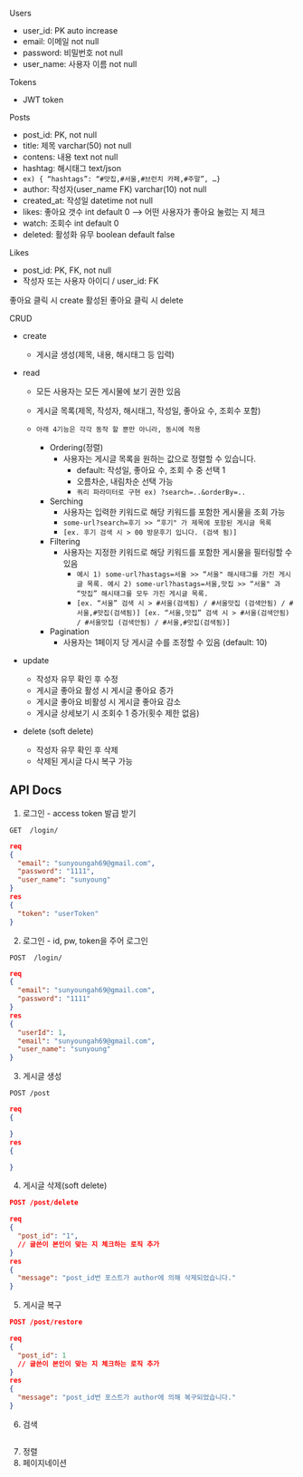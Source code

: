 Users

- user_id: PK auto increase
- email: 이메일 not null
- password: 비밀번호 not null
- user_name: 사용자 이름 not null

Tokens

- JWT token

Posts

- post_id: PK, not null
- title: 제목 varchar(50) not null
- contens: 내용 text not null
- hashtag: 해시태그 text/json
- `ex) { “hashtags”: “#맛집,#서울,#브런치 카페,#주말”, …} `
- author: 작성자(user_name FK) varchar(10) not null
- created_at: 작성일 datetime not null
- likes: 좋아요 갯수 int default 0 --> 어떤 사용자가 좋아요 눌렀는 지 체크
- watch: 조회수 int default 0
- deleted: 활성화 유무 boolean default false

Likes

- post_id: PK, FK, not null
- 작성자 또는 사용자 아이디 / user_id: FK

좋아요 클릭 시 create
활성된 좋아요 클릭 시 delete

CRUD

- create

  - 게시글 생성(제목, 내용, 해시태그 등 입력)

- read

  - 모든 사용자는 모든 게시물에 보기 권한 있음
  - 게시글 목록(제목, 작성자, 해시태그, 작성일, 좋아요 수, 조회수 포함)

  - `아래 4기능은 각각 동작 할 뿐만 아니라, 동시에 적용`
    - Ordering(정렬)
      - 사용자는 게시글 목록을 원하는 값으로 정렬할 수 있습니다.
        - default: 작성일, 좋아요 수, 조회 수 중 선택 1
        - 오름차순, 내림차순 선택 가능
        - `쿼리 파라미터로 구현 ex) ?search=..&orderBy=.. `
    - Serching
      - 사용자는 입력한 키워드로 해당 키워드를 포함한 게시물을 조회 가능
      - `some-url?search=후기 >> “후기" 가 제목에 포함된 게시글 목록`
      - `[ex. 후기 검색 시 > 00 방문후기 입니다. (검색 됨)]`
    - Filtering
      - 사용자는 지정한 키워드로 해당 키워드를 포함한 게시물을 필터링할 수 있음
        - `예시 1) some-url?hastags=서울 >> “서울" 해시태그를 가진 게시글 목록. 예시 2) some-url?hastags=서울,맛집 >> “서울" 과 “맛집” 해시태그를 모두 가진 게시글 목록. `
        - `[ex. “서울” 검색 시 > #서울(검색됨) / #서울맛집 (검색안됨) / #서울,#맛집(검색됨)] [ex. “서울,맛집” 검색 시 > #서울(검색안됨) / #서울맛집 (검색안됨) / #서울,#맛집(검색됨)]`
    - Pagination
      - 사용자는 1페이지 당 게시글 수를 조정할 수 있음 (default: 10)

- update

  - 작성자 유무 확인 후 수정
  - 게시글 좋아요 활성 시 게시글 좋아요 증가
  - 게시글 좋아요 비활성 시 게시글 좋아요 감소
  - 게시글 상세보기 시 조회수 1 증가(횟수 제한 없음)

- delete (soft delete)
  - 작성자 유무 확인 후 삭제
  - 삭제된 게시글 다시 복구 가능

## API Docs

1. 로그인 - access token 발급 받기

```
GET  /login/
```

```json
req
{
  "email": "sunyoungah69@gmail.com",
  "password": "1111",
  "user_name": "sunyoung"
}
res
{
  "token": "userToken"
}
```

2. 로그인 - id, pw, token을 주어 로그인

```
POST  /login/
```

```json
req
{
  "email": "sunyoungah69@gmail.com",
  "password": "1111"
}
res
{
  "userId": 1,
  "email": "sunyoungah69@gmail.com",
  "user_name": "sunyoung"
}
```

3. 게시글 생성

```
POST /post
```

```json
req
{

}
res
{

}
```

4. 게시글 삭제(soft delete)

```json
POST /post/delete
```

```json
req
{
  "post_id": "1",
  // 글쓴이 본인이 맞는 지 체크하는 로직 추가
}
res
{
  "message": "post_id번 포스트가 author에 의해 삭제되었습니다."
}
```

5. 게시글 복구

```json
POST /post/restore
```

```json
req
{
  "post_id": 1
  // 글쓴이 본인이 맞는 지 체크하는 로직 추가
}
res
{
  "message": "post_id번 포스트가 author에 의해 복구되었습니다."
}
```

6. 검색

```

```

7. 정렬
8. 페이지네이션
